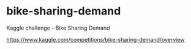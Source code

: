 # bike-sharing-demand
Kaggle challenge - Bike Sharing Demand

https://www.kaggle.com/competitions/bike-sharing-demand/overview
